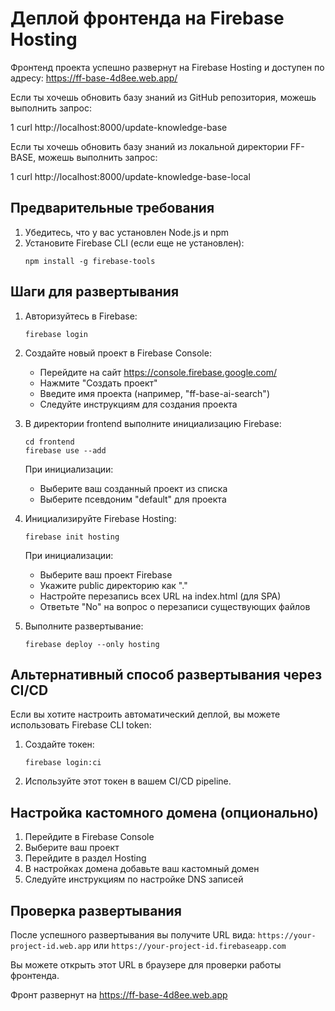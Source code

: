 # Деплой фронтенда на Firebase Hosting

Фронтенд проекта успешно развернут на Firebase Hosting и доступен по адресу: https://ff-base-4d8ee.web.app/



  Если ты хочешь обновить базу знаний из GitHub репозитория, можешь выполнить
  запрос:

   1 curl http://localhost:8000/update-knowledge-base

  Если ты хочешь обновить базу знаний из локальной директории FF-BASE, можешь
  выполнить запрос:

   1 curl http://localhost:8000/update-knowledge-base-local





## Предварительные требования

1. Убедитесь, что у вас установлен Node.js и npm
2. Установите Firebase CLI (если еще не установлен):
   ```
   npm install -g firebase-tools
   ```

## Шаги для развертывания

1. Авторизуйтесь в Firebase:
   ```
   firebase login
   ```

2. Создайте новый проект в Firebase Console:
   - Перейдите на сайт https://console.firebase.google.com/
   - Нажмите "Создать проект"
   - Введите имя проекта (например, "ff-base-ai-search")
   - Следуйте инструкциям для создания проекта

3. В директории frontend выполните инициализацию Firebase:
   ```
   cd frontend
   firebase use --add
   ```
   
   При инициализации:
   - Выберите ваш созданный проект из списка
   - Выберите псевдоним "default" для проекта

4. Инициализируйте Firebase Hosting:
   ```
   firebase init hosting
   ```
   
   При инициализации:
   - Выберите ваш проект Firebase
   - Укажите public директорию как "."
   - Настройте перезапись всех URL на index.html (для SPA)
   - Ответьте "No" на вопрос о перезаписи существующих файлов

5. Выполните развертывание:
   ```
   firebase deploy --only hosting
   ```

## Альтернативный способ развертывания через CI/CD

Если вы хотите настроить автоматический деплой, вы можете использовать Firebase CLI token:

1. Создайте токен:
   ```
   firebase login:ci
   ```

2. Используйте этот токен в вашем CI/CD pipeline.

## Настройка кастомного домена (опционально)

1. Перейдите в Firebase Console
2. Выберите ваш проект
3. Перейдите в раздел Hosting
4. В настройках домена добавьте ваш кастомный домен
5. Следуйте инструкциям по настройке DNS записей

## Проверка развертывания

После успешного развертывания вы получите URL вида:
`https://your-project-id.web.app` или `https://your-project-id.firebaseapp.com`

Вы можете открыть этот URL в браузере для проверки работы фронтенда.

Фронт развернут на https://ff-base-4d8ee.web.app